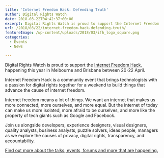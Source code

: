```yaml
---
title: 'Internet Freedom Hack: Defending Truth'
author: Digital Rights Watch
date: 2018-03-22T04:42:37+00:00
excerpt: Digital Rights Watch is proud to support the Internet Freedom Hack, happening this year in Melbourne and Brisbane between 20-22 April.
url: /2018/03/22/internet-freedom-hack-defending-truth/
featureImage: /wp-content/uploads/2018/03/ifh_logo_square.png
categories:
  - Events
  - News

---
```

Digital Rights Watch is proud to support the [Internet Freedom Hack][1], happening this year in Melbourne and Brisbane between 20-22 April.

Internet Freedom Hack is a community event that brings technologists with a passion for digital rights together for a weekend to build things that advance the cause of internet freedom.

Internet freedom means a lot of things. We want an internet that makes us more connected, more ourselves, and more equal. But the internet of today can make us more isolated, more afraid to be ourselves, and more like the property of tech giants such as Google and Facebook.

Join us alongside developers, experience designers, visual designers, quality analysts, business analysts, puzzle solvers, ideas people, managers as we explore the causes of privacy, digital rights, transparency, and accountability.

[Find out more about the talks, events, forums and more that are happening.][1]

 [1]: https://internetfreedomhack.org/
